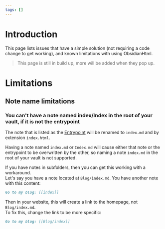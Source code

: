 ```yaml
---
tags: []
---
```

   
# Introduction   
This page lists issues that have a simple solution (not requiring a code change to get working), and known limitations with using ObsidianHtml.   
   
> This page is still in build up, more will be added when they pop up.   
   
# Limitations   
## Note name limitations   
### You can't have a note named index/Index in the root of your vault, if it is not the entrypoint   
The note that is listed as the [Entrypoint](../General%20Information/Concepts/Entrypoint.md) will be renamed to `index.md` and by extension `index.html`.    
   
Having a note named `index.md` or `Index.md` will cause either that note or the entrypoint to be overwritten by the other, so naming a note `index.md` in the root of your vault is not supported.   
   
If you have notes in subfolders, then you can get this working with a workaround.   
Let's say you have a note located at `Blog/index.md`. You have another note with this content:   
``` md
Go to my blog: [[index]]
```
   
   
Then in your website, this will create a link to the homepage, not `Blog/index.md`.   
To fix this, change the link to be more specific:   
   
``` md
Go to my blog: [[Blog/index]]
```
   
   
   
   
   
   
   
   
